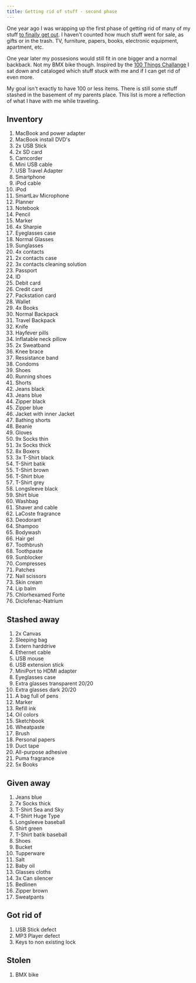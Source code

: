 ```yaml
---
title: Getting rid of stuff - second phase
---
```


One year ago I was wrapping up the first phase of getting rid of many of my
stuff [to finally get out](/#/blog/put-yourself-out-there). I haven't
counted how much stuff went for sale, as gifts or in the trash. TV, furniture,
papers, books, electronic equipment, apartment, etc.

One year later my possesions would still fit in one bigger and a normal
backback. Not my BMX bike though. Inspired by the [100 Things
Challange](http://guynameddave.com/about-the-100-thing-challenge/) I sat down
and cataloged which stuff stuck with me and if I can get rid of even more.

My goal isn't exactly to have 100 or less items. There is still some stuff
stashed in the basement of my parents place. This list is more a reflection of
what I have with me while traveling.

## Inventory

1. MacBook and power adapter
1. MacBook install DVD's
1. 2x USB Stick
1. 2x SD card
1. Camcorder
1. Mini USB cable
1. USB Travel Adapter
1. Smartphone
1. iPod cable
1. iPod
1. SmartLav Microphone
1. Planner
1. Notebook
1. Pencil
1. Marker
1. 4x Sharpie
1. Eyeglasses case
1. Normal Glasses
1. Sunglasses
1. 4x contacts
1. 2x contacts case
1. 3x contacts cleaning solution
1. Passport
1. ID
1. Debit card
1. Credit card
1. Packstation card
1. Wallet
1. 4x Books
1. Normal Backpack
1. Travel Backpack
1. Knife
1. Hayfever pills
1. Inflatable neck pillow
1. 2x Sweatband
1. Knee brace
1. Ressistance band
1. Condoms
1. Shoes
1. Running shoes
1. Shorts
1. Jeans black
1. Jeans blue
1. Zipper black
1. Zipper blue
1. Jacket with inner Jacket
1. Bathing shorts
1. Beanie
1. Gloves
1. 9x Socks thin
1. 3x Socks thick
1. 8x Boxers
1. 3x T-Shirt black
1. T-Shirt batik
1. T-Shirt brown
1. T-Shirt blue
1. T-Shirt grey
1. Longsleeve black
1. Shirt blue
1. Washbag
1. Shaver and cable
1. LaCoste fragrance
1. Deodorant
1. Shampoo
1. Bodywash
1. Hair gel
1. Toothbrush
1. Toothpaste
1. Sunblocker
1. Compresses
1. Patches
1. Nail scissors
1. Skin cream
1. Lip balm
1. Chlorhexamed Forte
1. Diclofenac-Natrium

## Stashed away

1. 2x Canvas
1. Sleeping bag
1. Extern harddrive
1. Ethernet cable
1. USB mouse
1. USB extension stick
1. MiniPort to HDMI adapter
1. Eyeglasses case
1. Extra glasses transparent 20/20
1. Extra glasses dark 20/20
1. A bag full of pens
1. Marker
1. Refill ink
1. Oil colors
1. Sketchbook
1. Wheatpaste
1. Brush
1. Personal papers
1. Duct tape
1. All-purpose adhesive
1. Puma fragrance
1. 5x Books

## Given away

1. Jeans blue
1. 7x Socks thick
1. T-Shirt Sea and Sky
1. T-Shirt Huge Type
1. Longsleeve baseball
1. Shirt green
1. T-Shirt batik baseball
1. Shoes
1. Bucket
1. Tupperware
1. Salt
1. Baby oil
1. Glasses cloths
1. 3x Can silencer
1. Bedlinen
1. Zipper brown
1. Sweatpants

## Got rid of

1. USB Stick defect
1. MP3 Player defect
1. Keys to non existing lock

## Stolen

1. BMX bike
